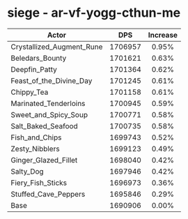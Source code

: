 # siege - ar-vf-yogg-cthun-me
| Actor | DPS | Increase |
|---|:---:|:---:|
|Crystallized_Augment_Rune|1706957|0.95%|
|Beledars_Bounty|1701621|0.63%|
|Deepfin_Patty|1701364|0.62%|
|Feast_of_the_Divine_Day|1701245|0.61%|
|Chippy_Tea|1701158|0.61%|
|Marinated_Tenderloins|1700945|0.59%|
|Sweet_and_Spicy_Soup|1700771|0.58%|
|Salt_Baked_Seafood|1700735|0.58%|
|Fish_and_Chips|1699743|0.52%|
|Zesty_Nibblers|1699123|0.49%|
|Ginger_Glazed_Fillet|1698040|0.42%|
|Salty_Dog|1697946|0.42%|
|Fiery_Fish_Sticks|1696973|0.36%|
|Stuffed_Cave_Peppers|1695846|0.29%|
|Base|1690906|0.00%|

